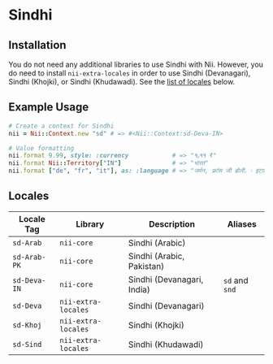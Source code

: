 <!-- This file has been generated. Source: languages/_template.md.erb -->

# Sindhi

## Installation

You do not need any additional libraries to use Sindhi with Nii.
However, you do need to install `nii-extra-locales` in order to use Sindhi (Devanagari), Sindhi (Khojki), or Sindhi (Khudawadi).
See the [list of locales](#locales) below.

## Example Usage

``` ruby
# Create a context for Sindhi
nii = Nii::Context.new "sd" # => #<Nii::Context:sd-Deva-IN>

# Value formatting
nii.format 9.99, style: :currency            # => "٩٫٩٩ ₹"
nii.format Nii::Territory["IN"]              # => "भारत"
nii.format ["de", "fr", "it"], as: :language # => "जर्मन, फ़्रांस जी ॿोली، ۽ इटालियनु"
```


## Locales

<table>
  <thead>
    <tr>
      <th>Locale Tag</th>
      <th>Library</th>
      <th>Description</th>
      <th>Aliases</th>
    </tr>
  </thead>
  <tbody>
    <tr>
      <td><code>sd-Arab</code></td>
      <td><code>nii-core</code></td>
      <td>Sindhi (Arabic)</td>
      <td></td>
    </tr>
    <tr>
      <td><code>sd-Arab-PK</code></td>
      <td><code>nii-core</code></td>
      <td>Sindhi (Arabic, Pakistan)</td>
      <td></td>
    </tr>
    <tr>
      <td><code>sd-Deva-IN</code></td>
      <td><code>nii-core</code></td>
      <td>Sindhi (Devanagari, India)</td>
      <td><code>sd</code> and <code>snd</code></td>
    </tr>
    <tr>
      <td><code>sd-Deva</code></td>
      <td><code>nii-extra-locales</code></td>
      <td>Sindhi (Devanagari)</td>
      <td></td>
    </tr>
    <tr>
      <td><code>sd-Khoj</code></td>
      <td><code>nii-extra-locales</code></td>
      <td>Sindhi (Khojki)</td>
      <td></td>
    </tr>
    <tr>
      <td><code>sd-Sind</code></td>
      <td><code>nii-extra-locales</code></td>
      <td>Sindhi (Khudawadi)</td>
      <td></td>
    </tr>
  </tbody>
</table>

